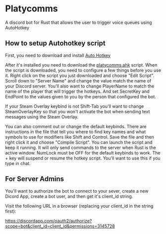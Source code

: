 # Platycomms

A discord bot for Rust that allows the user to trigger voice queues using AutoHotkey

## How to setup Autohotkey script

First, you need to download and install [Auto Hotkey](https://autohotkey.com/download/ahk-install.exe)

After it's installed you need to download the [platycomms.ahk](https://raw.githubusercontent.com/stevemulligan/platycomms/master/platycomms.ahk) script. When the script is downloaded, you need to configure a few things before you use it. Right click on the script you just downloaded and choose "Edit Script". Scroll down to "Server Name" and change the value match the name of your Discord server. You'll also want to change PlayerName to match the name of the player that will trigger the hotkeys.  And set SecretKey and EndPoint to the values given to you by the person that configured the bot.

If your Steam Overlay keybind is not Shift-Tab you'll want to change SteamOverlayKey so that you won't activate the bot when sending text messages using the Steam Overlay.

You can also comment out or change the default keybinds.  There are instructions in the file that tell you where to find key names and what symbols to use for modifiers like Shift and Control.  Save the file and then right click it and choose "Compile Script". You can launch the script and keep it running. It will only send commands to the server when Rust is the active window. NumLock must be OFF for the default keybinds to work. The + key will suspend or resume the hotkey script. You'll want to use this if you type in chat.


## For Server Admins

You'll want to authorize the bot to connect to your sever, create a new Dicord App, create a bot user, and then get it's client_id string.

Visit the following URL in a browser (replacing your client_id in the string first): 

https://discordapp.com/oauth2/authorize?scope=bot&client_id=client_id&permissions=3145728
